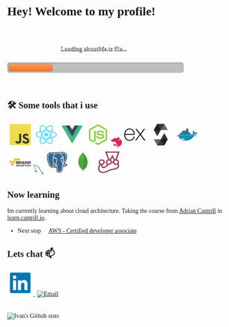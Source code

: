# Hey! Welcome to my profile! :wave:

<style>
body {
  font-family: "Raleway";
  font-size: 13px/20px;
 
}

.container {
  margin: 60px 0;
  width: 400px;
  text-align: center;
}

.container .progress {
  margin: 0 ;
  width: 400px;
}

.progress {
  padding: 4px;
  background: rgba(0, 0, 0, 0.25);
  border-radius: 6px;
  -webkit-box-shadow: inset 0 1px 2px rgba(0, 0, 0, 0.25), 0 1px rgba(255, 255, 255, 0.08);
  box-shadow: inset 0 1px 2px rgba(0, 0, 0, 0.25), 0 1px rgba(255, 255, 255, 0.08);
}

.progress-bar {
  height: 16px;
  border-radius: 4px;
	background-image: -webkit-linear-gradient(top, rgba(255, 255, 255, 0.3), rgba(255, 255, 255, 0.05));
  background-image: -moz-linear-gradient(top, rgba(255, 255, 255, 0.3), rgba(255, 255, 255, 0.05));
  background-image: -o-linear-gradient(top, rgba(255, 255, 255, 0.3), rgba(255, 255, 255, 0.05));
  background-image: linear-gradient(to bottom, rgba(255, 255, 255, 0.3), rgba(255, 255, 255, 0.05));
  -webkit-transition: 0.4s linear;
  -moz-transition: 0.4s linear;
  -o-transition: 0.4s linear;
  transition: 0.4s linear;
  -webkit-transition-property: width, background-color;
  -moz-transition-property: width, background-color;
  -o-transition-property: width, background-color;
  transition-property: width, background-color;
  -webkit-box-shadow: 0 0 1px 1px rgba(0, 0, 0, 0.25), inset 0 1px rgba(255, 255, 255, 0.1);
  box-shadow: 0 0 1px 1px rgba(0, 0, 0, 0.25), inset 0 1px rgba(255, 255, 255, 0.1);
    width: 100%;
  background-color: #86e01e;
}

/*
 * Note: using adjacent or general sibling selectors combined with
 *       pseudo classes doesn't work in Safari 5.0 and Chrome 12.
 *       See this article for more info and a potential fix:
 *       https://css-tricks.com/webkit-sibling-bug/
 */

#five:checked ~ .progress > .progress-bar {
  width: 5%;
  background-color: #f63a0f;
}

#twentyfive:checked ~ .progress > .progress-bar {
  width: 25%;
  background-color: #f27011;
}

#fifty:checked ~ .progress > .progress-bar {
  width: 50%;
  background-color: #f2b01e;
}

#seventyfive:checked ~ .progress > .progress-bar {
  width: 75%;
  background-color: #f2d31b;
}

#onehundred:checked ~ .progress > .progress-bar {
  width: 100%;
  background-color: #86e01e;
}

#hideProgressBar:checked ~ .hide-on-trigger {
  display: none;
}


.radio {
  display: none;
}

.label {
  display: inline-block;
  margin: 0 5px 20px;
  padding: 3px 8px;
  color: #aaa;
  text-shadow: 0 1px black;
  border-radius: 3px;
  font-weight: 600;
}

.radio:checked + .label {
  color: white;
  background: rgba(0, 0, 0, 0.25);
}

/* About me */

.about-me {
  display: none;
}

#showAboutMe:checked ~ .about-me {
    display: inline-block;
}

</style>

<div class="container hide-on-trigger">
  <input type="radio" class="radio" name="progress" value="five" id="five">

  <input type="radio" class="radio" name="progress" value="twentyfive" id="twentyfive" checked>

  <input type="radio" class="radio" name="progress" value="fifty" id="fifty">

  <input type="radio" class="radio" name="progress" value="seventyfive" id="seventyfive">

  <input type="radio" class="radio" name="progress" value="onehundred" id="onehundred">

  <input type="radio" class="radio" name="hideProgressBar" value="hideProgressBar" id="hideProgressBar">
  <label class="label hide-on-trigger">Loading aboutMe.ts file...</label>

  <div class="progress hide-on-trigger">
    <div class="progress-bar hide-on-trigger"></div>
  </div>
</div>

<script> 
const animateBar = () => {
    setTimeout(()=> {
      document.getElementById('five').click(); 
    }, 0)

    setTimeout(()=> {
      document.getElementById('twentyfive').click(); 
    }, 1000)

    setTimeout(()=> {
      document.getElementById('fifty').click(); 
    }, 2000)

    setTimeout(()=> {
      document.getElementById('seventyfive').click(); 
    }, 3000)

    setTimeout(()=> {
      document.getElementById('onehundred').click(); 
    }, 5000)

    setTimeout(()=> {
      document.getElementById('showAboutMe').click(); 
    }, 6000)

    setTimeout(()=> {
      document.getElementById('hideProgressBar').click(); 
    }, 6000)

}
</script>

<input type="radio" class="radio" name="showAboutMe" value="showAboutMe" id="showAboutMe">
<div id='about-me' class="about-me">

```TypeScript
class About extends Me {
  constructor(
  private personalInfo: MyPersonalInformation,
  private skills: string[],
  private languages: LanguageItem[],
  ) {
  this.personalInfo = this.getPersonalInformation();
  this.skills = this.getSkills();
  this.languages = this.getLanguages();
  };

  getPersonalInformation(): MyPersonalInformation {
    const personalInformation: MyPersonalInformation = {
    firstName: "Ivan",
    middleName: "Francisco",
    lastName: "Miragaya",
    age: 22,
    currentLocation: "Buenos Aires, Argentina",
    techInterests: ['Web3', 'Ethereum', 'Cardano', 'Blockchain'];
    };

    return personalInformation;
  };

  getSkills(): string[] {
   const hardSkills: string[] = ['Microservices-architecture', 'IasS', 'SOLID enthusiast']

   const softSkills: string[] = [
        'Proactivity (seriously)',
        'Team player',
        'Communicative',
        'Troubleshooting',
        'Clean coder (clean architecture)'
        ];

    return [...hardSkills, ...softSkills];
  };

  getLanguages(): LanguageItem[] {
    return [
        {
          language: 'English',
          level: 'Professional (advanced)'
        },
        {
          language: 'Spanish',
          level: 'Native'
        }
     ];
  };
}
```

</div>

## :hammer_and_wrench: Some tools that i use

<img src="https://raw.githubusercontent.com/devicons/devicon/1119b9f84c0290e0f0b38982099a2bd027a48bf1/icons/javascript/javascript-original.svg" alt="JavaScript" width="50" height="50" style="padding: 5px;"><img src="https://raw.githubusercontent.com/devicons/devicon/1119b9f84c0290e0f0b38982099a2bd027a48bf1/icons/react/react-original.svg" alt="react" width="50" height="50" style="padding: 5px"><img src="https://raw.githubusercontent.com/devicons/devicon/1119b9f84c0290e0f0b38982099a2bd027a48bf1/icons/vuejs/vuejs-original.svg" alt="Vue.js" width="50" height="50" style="padding: 5px;"><img src="https://raw.githubusercontent.com/devicons/devicon/1119b9f84c0290e0f0b38982099a2bd027a48bf1/icons/nodejs/nodejs-original.svg" alt="NodeJS" width="50" height="50" style="padding: 5px;"><img src="https://raw.githubusercontent.com/devicons/devicon/1119b9f84c0290e0f0b38982099a2bd027a48bf1/icons/nestjs/nestjs-plain.svg" alt="NestJS" width="25" height="25"><img src="https://raw.githubusercontent.com/devicons/devicon/1119b9f84c0290e0f0b38982099a2bd027a48bf1/icons/express/express-original.svg" alt="express.js" width="50" height="50" style="padding: 5px; background-color: #ffffff;"><img src="https://raw.githubusercontent.com/devicons/devicon/1119b9f84c0290e0f0b38982099a2bd027a48bf1/icons/solidity/solidity-original.svg" alt="Solidity" width="50" height="50" style="padding: 5px; background-color: #ffffff;"><img src="https://raw.githubusercontent.com/devicons/devicon/1119b9f84c0290e0f0b38982099a2bd027a48bf1/icons/docker/docker-original.svg" alt="docker" width="50" height="50" style="padding: 5px;"><img src="https://raw.githubusercontent.com/devicons/devicon/1119b9f84c0290e0f0b38982099a2bd027a48bf1/icons/amazonwebservices/amazonwebservices-original-wordmark.svg" alt="AWS" width="50" height="50" style="padding: 5px; background-color: #ffffff;"><img src="https://raw.githubusercontent.com/devicons/devicon/1119b9f84c0290e0f0b38982099a2bd027a48bf1/icons/mysql/mysql-original.svg" alt="MySQL" width="25" height="25"><img src="https://raw.githubusercontent.com/devicons/devicon/1119b9f84c0290e0f0b38982099a2bd027a48bf1/icons/postgresql/postgresql-original.svg" alt="postgres" width="50" height="50" style="padding: 5px;"><img src="https://raw.githubusercontent.com/devicons/devicon/1119b9f84c0290e0f0b38982099a2bd027a48bf1/icons/mongodb/mongodb-original.svg" alt="MongoDB" width="50" height="50" style="padding: 5px;"><img src="https://raw.githubusercontent.com/devicons/devicon/1119b9f84c0290e0f0b38982099a2bd027a48bf1/icons/jest/jest-plain.svg" alt="jest" width="50" height="50" style="padding: 5px;">

## Now learning :orange_book:

Im currently learning about cloud architecture. Taking the course from [Adrian Cantrill](https://www.linkedin.com/in/adriancantrill/) in [learn.cantrill.io](https://learn.cantrill.io/).

- Next stop :busstop: [AWS - Certified developer associate](https://aws.amazon.com/certification/certified-developer-associate/)

## Lets chat :mailbox:

<a href="https://www.linkedin.com/in/miragaya-ivan/">
<img src="https://raw.githubusercontent.com/devicons/devicon/1119b9f84c0290e0f0b38982099a2bd027a48bf1/icons/linkedin/linkedin-original.svg" alt="LinkedIn" width="50" height="50" style="padding: 5px;"/>
  </a>

<a href="mailto:miragayaivan@hotmail.com">
<img src="https://www.freeiconspng.com/uploads/gmail-logo-icon-4.png" alt="Email" width="50" height="50" style="padding: 5px;"/>
  </a>

<br/>
<br/>

![Ivan's Github stats](https://github-readme-stats.vercel.app/api?username=m-ivan&show_icons=true&theme=synthwave&count_private=true)
